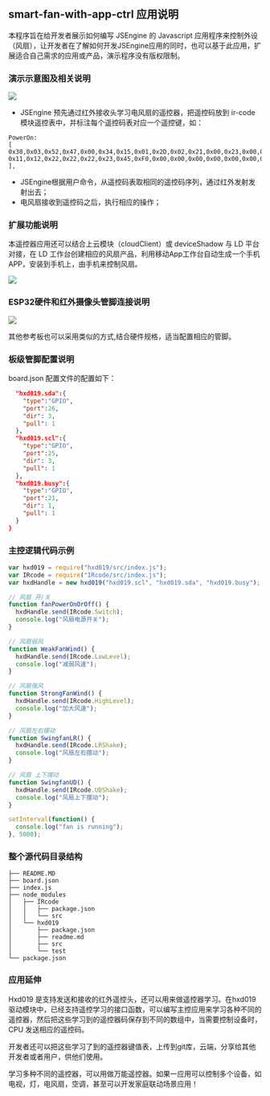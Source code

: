 ## smart-fan-with-app-ctrl 应用说明
本程序旨在给开发者展示如何编写 JSEngine 的 Javascript 应用程序来控制外设（风扇），让开发者在了解如何开发JSEngine应用的同时，也可以基于此应用，扩展适合自己需求的应用或产品，演示程序没有版权限制。

### 演示示意图及相关说明

![](https://img.alicdn.com/tfs/TB1L0J4bbr1gK0jSZR0XXbP8XXa-1280-720.jpg)

* JSEngine 预先通过红外接收头学习电风扇的遥控器，把遥控码放到 ir-code 模块遥控表中，并标注每个遥控码表对应一个遥控键，如：

```
PowerOn:
[
0x30,0x03,0x52,0x47,0x00,0x34,0x15,0x01,0x2D,0x02,0x21,0x00,0x23,0x00,0x65,0x00,0x24,0x00,0x03,0x0A,0x24,0x00,0x88,0x00,0x33,0x02,0x00,0x00,0x21,0x00,0xFF,0xFF,0xFF,0xFF,0xFF,0xFF,0xFF,0xFF,0x01,0x11,0x11,0x11,0x21,0x22,0x22,0x12,0x21,0x11,0x11,
0x11,0x12,0x22,0x22,0x22,0x23,0x45,0xF0,0x00,0x00,0x00,0x00,0x00,0x00,0x00,0x00,0x00,0x00,0x00,0x04,0x76,0x3E,0xA0
],

```
* JSEngine根据用户命令，从遥控码表取相同的遥控码序列，通过红外发射发射出去；
* 电风扇接收到遥控码之后，执行相应的操作；

### 扩展功能说明
本遥控器应用还可以结合上云模块（cloudClient）或 deviceShadow 与 LD 平台对接，在 LD 工作台创建相应的风扇产品，利用移动App工作台自动生成一个手机 APP，安装到手机上，由手机来控制风扇。

![](https://img.alicdn.com/tfs/TB14CX4bbj1gK0jSZFuXXcrHpXa-1280-720.jpg)

### ESP32硬件和红外摄像头管脚连接说明


![](https://img.alicdn.com/tfs/TB1vI44beH2gK0jSZJnXXaT1FXa-1280-720.jpg)

其他参考板也可以采用类似的方式,结合硬件规格，适当配置相应的管脚。

### 板级管脚配置说明
board.json 配置文件的配置如下：

```json
  "hxd019.sda":{
    "type":"GPIO",
    "port":26,
    "dir": 3,
    "pull": 1
  },
  "hxd019.scl":{
    "type":"GPIO",
    "port":25,
    "dir": 3,
    "pull": 1
  },
  "hxd019.busy":{
    "type":"GPIO",
    "port":21,
    "dir": 1,
    "pull": 1
  }
}

```

### 主控逻辑代码示例

```js
var hxd019 = require("hxd019/src/index.js");
var IRcode = require("IRcode/src/index.js");
var hxdHandle = new hxd019("hxd019.scl", "hxd019.sda", "hxd019.busy");

// 风扇 开/关
function fanPowerOnOrOff() {
  hxdHandle.send(IRcode.Switch);
  console.log("风扇电源开关");
}

// 风扇弱风
function WeakFanWind() {
  hxdHandle.send(IRcode.LowLevel);
  console.log("减弱风速");
}

// 风扇强风
function StrongFanWind() {
  hxdHandle.send(IRcode.HighLevel);
  console.log("加大风速");
}

// 风扇左右摆动
function SwingfanLR() {
  hxdHandle.send(IRcode.LRShake);
  console.log("风扇左右摆动");
}

// 风扇 上下摆动
function SwingfanUD() {
  hxdHandle.send(IRcode.UDShake);
  console.log("风扇上下摆动");
}

setInterval(function() {
  console.log("fan is running");
}, 5000);
```

### 整个源代码目录结构

```
├── README.MD
├── board.json
├── index.js
├── node_modules
│   ├── IRcode
│   │   ├── package.json
│   │   └── src
│   └── hxd019
│       ├── package.json
│       ├── readme.md
│       ├── src
│       └── test
└── package.json
```

### 应用延伸
Hxd019 是支持发送和接收的红外遥控头，还可以用来做遥控器学习。在hxd019 驱动模块中，已经支持遥控学习的接口函数，可以编写主控应用来学习各种不同的遥控器，然后把这些学习到的遥控器码保存到不同的数组中，当需要控制设备时，CPU 发送相应的遥控码。

开发者还可以把这些学习了到的遥控器键值表，上传到git库，云端，分享给其他开发者或者用户，供他们使用。

学习多种不同的遥控器，可以用做万能遥控器。如果一应用可以控制多个设备，如电视，灯，电风扇，空调，甚至可以开发家庭联动场景应用！
